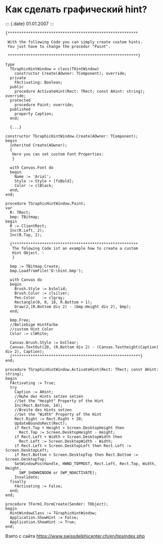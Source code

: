 Как сделать графический hint?
=============================

::: {.date}
01.01.2007
:::

    {********************************************************* 
     
     With the following Code you can simply create custom hints. 
     You just have to change the procedur "Paint". 
     
     *********************************************************} 
     
    type 
      TGraphicHintWindow = class(THintWindow) 
        constructor Create(AOwner: TComponent); override; 
      private 
        FActivating: Boolean; 
      public 
        procedure ActivateHint(Rect: TRect; const AHint: string); override; 
      protected 
        procedure Paint; override; 
      published 
        property Caption; 
      end; 
     
      {...} 
     
    constructor TGraphicHintWindow.Create(AOwner: TComponent); 
    begin 
      inherited Create(AOwner); 
      { 
       Here you can set custom Font Properties: 
       } 
     
      with Canvas.Font do 
      begin 
        Name := 'Arial'; 
        Style := Style + [fsBold]; 
        Color := clBlack; 
      end; 
    end; 
     
    procedure TGraphicHintWindow.Paint; 
    var 
      R: TRect; 
      bmp: TBitmap; 
    begin 
      R := ClientRect; 
      Inc(R.Left, 2); 
      Inc(R.Top, 2); 
     
      {******************************************************* 
       The folowing Code ist an example how to create a custom 
       Hint Object. : 
       } 
     
      bmp := TBitmap.Create; 
      bmp.LoadfromFile('D:\hint.bmp'); 
     
      with Canvas do 
      begin 
        Brush.Style := bsSolid; 
        Brush.Color := clsilver; 
        Pen.Color   := clgray; 
        Rectangle(0, 0, 18, R.Bottom + 1); 
        Draw(2,(R.Bottom div 2) - (bmp.Height div 2), bmp); 
      end; 
     
      bmp.Free; 
      //Beliebige HintFarbe 
      //custom Hint Color 
      Color := clWhite; 
     
      Canvas.Brush.Style := bsClear; 
      Canvas.TextOut(20, (R.Bottom div 2) - (Canvas.Textheight(Caption) div 2), Caption); 
      {********************************************************} 
    end; 
     
    procedure TGraphicHintWindow.ActivateHint(Rect: TRect; const AHint: string); 
    begin 
      FActivating := True; 
      try 
        Caption := AHint; 
        //Hцhe des Hints setzen setzen 
        //Set the "Height" Property of the Hint 
        Inc(Rect.Bottom, 14); 
        //Breite des Hints setzen 
        //Set the "Width" Property of the Hint 
        Rect.Right := Rect.Right + 20; 
        UpdateBoundsRect(Rect); 
        if Rect.Top + Height > Screen.DesktopHeight then 
          Rect.Top := Screen.DesktopHeight - Height; 
        if Rect.Left + Width > Screen.DesktopWidth then 
          Rect.Left := Screen.DesktopWidth - Width; 
        if Rect.Left < Screen.DesktopLeft then Rect.Left := Screen.DesktopLeft; 
        if Rect.Bottom < Screen.DesktopTop then Rect.Bottom := Screen.DesktopTop; 
        SetWindowPos(Handle, HWND_TOPMOST, Rect.Left, Rect.Top, Width, Height, 
          SWP_SHOWWINDOW or SWP_NOACTIVATE); 
        Invalidate; 
      finally 
        FActivating := False; 
      end; 
    end; 
     
    procedure TForm1.FormCreate(Sender: TObject); 
    begin 
      HintWindowClass := TGraphicHintWindow; 
      Application.ShowHint := False; 
      Application.ShowHint := True; 
    end; 

Взято с сайта <https://www.swissdelphicenter.ch/en/tipsindex.php>
